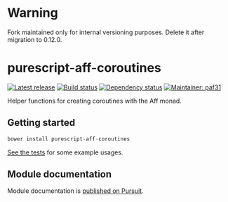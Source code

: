 # Warning

Fork maintained only for internal versioning purposes. Delete it after migration to 0.12.0.

# purescript-aff-coroutines

[![Latest release](http://img.shields.io/bower/v/purescript-aff-coroutines.svg)](https://github.com/purescript-contrib/purescript-aff-coroutines/releases)
[![Build status](https://travis-ci.org/purescript-contrib/purescript-aff-coroutines.svg?branch=master)](https://travis-ci.org/purescript-contrib/purescript-aff-coroutines)
[![Dependency status](https://img.shields.io/librariesio/github/purescript-contrib/purescript-aff-coroutines.svg)](https://libraries.io/github/purescript-contrib/purescript-aff-coroutines)
[![Maintainer: paf31](https://img.shields.io/badge/maintainer-paf31-lightgrey.svg)](http://github.com/paf31)

Helper functions for creating coroutines with the Aff monad.

## Getting started

``` purescript
bower install purescript-aff-coroutines
```

[See the tests](https://github.com/purescript-contrib/purescript-aff-coroutines/blob/master/test/Main.purs) for some example usages.

## Module documentation

Module documentation is [published on Pursuit](http://pursuit.purescript.org/packages/purescript-aff-coroutines).
